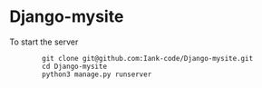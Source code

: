 # Django-mysite
To start the server

            git clone git@github.com:Iank-code/Django-mysite.git
            cd Django-mysite
            python3 manage.py runserver